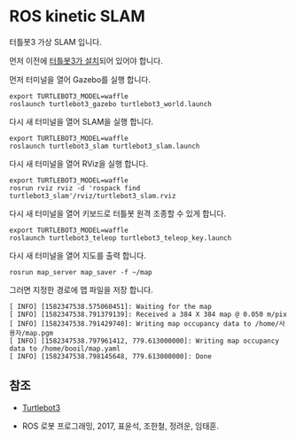 # ROS kinetic SLAM

터틀봇3 가상 SLAM 입니다.

먼저 이전에 [터틀봇3가 설치](ros_kinetic_turtlebot3.md)되어 있어야 합니다.

먼저 터미널을 열어 Gazebo를 실행 합니다.

```
export TURTLEBOT3_MODEL=waffle
roslaunch turtlebot3_gazebo turtlebot3_world.launch
```

다시 새 터미널을 열어 SLAM을 실행 합니다.

```
export TURTLEBOT3_MODEL=waffle
roslaunch turtlebot3_slam turtlebot3_slam.launch
```

다시 새 터미널을 열어 RViz을 실행 합니다.

```
export TURTLEBOT3_MODEL=waffle
rosrun rviz rviz -d 'rospack find turtlebot3_slam'/rviz/turtlebot3_slam.rviz
```

다시 새 터미널을 열어 키보드로 터틀봇 원격 조종할 수 있게  합니다.

```
export TURTLEBOT3_MODEL=waffle
roslaunch turtlebot3_teleop turtlebot3_teleop_key.launch
```

다시 새 터미널을 열어 지도를 출력 합니다.

```
rosrun map_server map_saver -f ~/map
```

그러면 지정한 경로에 맵 파일을 저장 합니다.

```
[ INFO] [1582347538.575060451]: Waiting for the map
[ INFO] [1582347538.791379139]: Received a 384 X 384 map @ 0.050 m/pix
[ INFO] [1582347538.791429740]: Writing map occupancy data to /home/사용자/map.pgm
[ INFO] [1582347538.797961412, 779.613000000]: Writing map occupancy data to /home/booil/map.yaml
[ INFO] [1582347538.798145648, 779.613000000]: Done
```

## 참조

- [Turtlebot3](http://emanual.robotis.com/docs/en/platform/turtlebot3/overview/#overview)

- ROS 로봇 프로그래밍, 2017, 표윤석, 조한철, 정려운, 임태훈.